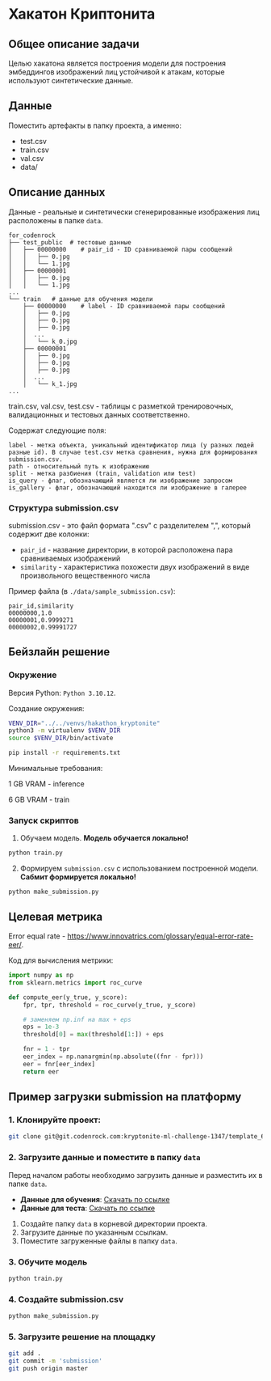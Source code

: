 # Хакатон Криптонита

## Общее описание задачи

Целью хакатона является построения модели для построения эмбеддингов изображений лиц устойчивой к атакам, которые используют синтетические данные.


## Данные

Поместить артефакты в папку проекта, а именно:
- test.csv
- train.csv
- val.csv
- data/

## Описание данных

Данные - реальные и синтетически сгенерированные изображения лиц расположены в папке `data`.

```
for_codenrock
├── test_public  # тестовые данные
│   ├── 00000000    # pair_id - ID сравниваемой пары сообщений
│   │   ├── 0.jpg
│   │   └── 1.jpg
│   ├── 00000001
│   │   ├── 0.jpg
│   │   └── 1.jpg
...
└── train   # данные для обучения модели
    ├── 00000000    # label - ID сравниваемой пары сообщений
    │   ├── 0.jpg
    │   ├── 0.jpg
    │   ├── 0.jpg
    │  ...
    │   └── k_0.jpg
    ├── 00000001
    │   ├── 0.jpg
    │   ├── 0.jpg
    │   ├── 0.jpg
    │  ...
    │   └── k_1.jpg
...
```

train.csv, val.csv, test.csv - таблицы с разметкой тренировочных, валидационных и тестовых данных соответственно.

Содержат следующие поля: 

```
label - метка объекта, уникальный идентификатор лица (у разных людей разные id). В случае test.csv метка сравнения, нужна для формирования submission.csv.
path - относительный путь к изображению
split - метка разбиения (train, validation или test)
is_query - флаг, обозначающий является ли изображение запросом
is_gallery - флаг, обозначающий находится ли изображение в галерее
```

### Структура submission.csv

submission.csv - это файл формата ".csv" с разделителем ",", который содержит две колонки:

- `pair_id` - название директории, в которой расположена пара сравниваемых изображений
- `similarity` - характеристика похожести двух изображений в виде произвольного вещественного числа


Пример файла (в `./data/sample_submission.csv`):
```
pair_id,similarity
00000000,1.0
00000001,0.9999271
00000002,0.99991727
```


## Бейзлайн решение

### Окружение
Версия Python: `Python 3.10.12`.
  
Создание окружения:

```bash
VENV_DIR="../../venvs/hakathon_kryptonite"
python3 -m virtualenv $VENV_DIR
source $VENV_DIR/bin/activate

pip install -r requirements.txt
```


Минимальные требования:

1 GB VRAM - inference

6 GB VRAM - train

### Запуск скриптов
1. Обучаем модель.
**Модель обучается локально!**

```bash
python train.py
```

2. Формируем `submission.csv` с использованием построенной модели.
**Сабмит формируется локально!**

```
python make_submission.py 
```


## Целевая метрика


Error equal rate - https://www.innovatrics.com/glossary/equal-error-rate-eer/.

Код для вычисления метрики:
```py
import numpy as np
from sklearn.metrics import roc_curve

def compute_eer(y_true, y_score):
    fpr, tpr, threshold = roc_curve(y_true, y_score)

    # заменяем np.inf на max + eps
    eps = 1e-3
    threshold[0] = max(threshold[1:]) + eps

    fnr = 1 - tpr
    eer_index = np.nanargmin(np.absolute((fnr - fpr)))
    eer = fnr[eer_index]
    return eer
```


## Пример загрузки submission на платформу

### 1. Клонируйте проект:

```bash
git clone git@git.codenrock.com:kryptonite-ml-challenge-1347/template_6468.git
```

### 2. Загрузите данные и поместите в папку `data`

Перед началом работы необходимо загрузить данные и разместить их в папке `data`. 

- **Данные для обучения**: [Скачать по ссылке](https://storage.codenrock.com/companies/codenrock-13/contests/kryptonite-ml-challenge/train.zip)
- **Данные для теста**: [Скачать по ссылке](https://storage.codenrock.com/companies/codenrock-13/contests/kryptonite-ml-challenge/test_public.zip)

1. Создайте папку `data` в корневой директории проекта.
2. Загрузите данные по указанным ссылкам.
3. Поместите загруженные файлы в папку `data`.

### 3. Обучите модель

```bash
python train.py
```

### 4. Создайте submission.csv

```bash
python make_submission.py 
```

### 5. Загрузите решение на площадку

```bash
git add .
git commit -m 'submission'
git push origin master
```